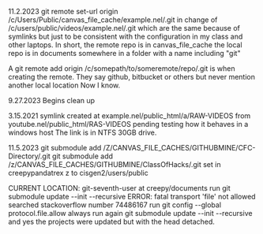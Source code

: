 
11.2.2023
git remote set-url origin /c/Users/Public/canvas_file_cache/example.nel/.git
in change of /c/users/public/videos/example.nel/.git 
which are the same because of symlinks but just to be consistent with the configuration
in my class and other laptops. 
In short, 
the remote repo is in canvas_file_cache
the local repo is in documents somewhere in a folder with a name including "git"

A git remote add origin /c/somepath/to/someremote/repo/.git 
is when creating the remote. They say github, bitbucket or others but never mention another local location
Now I know.


9.27.2023
Begins clean up

3.15.2021
symlink created at example.nel/public_html/a/RAW-VIDEOS from youtube.nel/public_html/RAS-VIDEOS
pending testing how it behaves in a windows host
The link is in NTFS 30GB drive.

11.5.2023
git submodule add /Z/CANVAS_FILE_CACHES/GITHUBMINE/CFC-Directory/.git
git submodule add /z/CANVAS_FILE_CACHES/GITHUBMINE/ClassOfHacks/.git
set in creepypandatrex z to cisgen2/users/public


CURRENT LOCATION: git-seventh-user at creepy/documents
run git submodule update --init --recursive
ERROR: fatal transport 'file' not allowed
searched stackoverflow number 74486167
run git config --global protocol.file.allow always
run again git submodule update --init --recursive
and yes the projects were updated but with the head detached.



